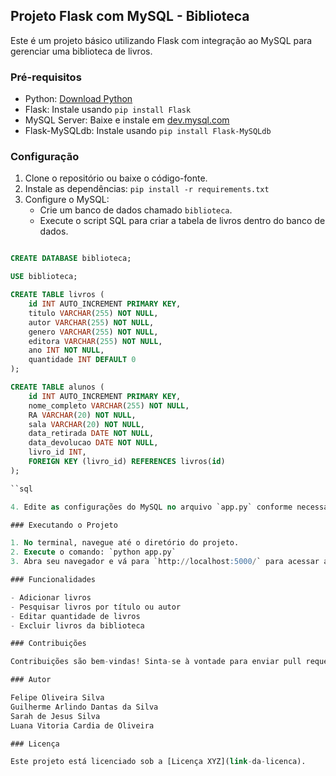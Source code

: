 ## Projeto Flask com MySQL - Biblioteca

Este é um projeto básico utilizando Flask com integração ao MySQL para gerenciar uma biblioteca de livros.

### Pré-requisitos

- Python: [Download Python](https://www.python.org/downloads/)
- Flask: Instale usando `pip install Flask`
- MySQL Server: Baixe e instale em [dev.mysql.com](https://dev.mysql.com/downloads/mysql/)
- Flask-MySQLdb: Instale usando `pip install Flask-MySQLdb`

### Configuração

1. Clone o repositório ou baixe o código-fonte.
2. Instale as dependências: `pip install -r requirements.txt`
3. Configure o MySQL:
   - Crie um banco de dados chamado `biblioteca`.
   - Execute o script SQL para criar a tabela de livros dentro do banco de dados.
   

````sql

CREATE DATABASE biblioteca;

USE biblioteca;

CREATE TABLE livros (
    id INT AUTO_INCREMENT PRIMARY KEY,
    titulo VARCHAR(255) NOT NULL,
    autor VARCHAR(255) NOT NULL,
    genero VARCHAR(255) NOT NULL,
    editora VARCHAR(255) NOT NULL,
    ano INT NOT NULL,
    quantidade INT DEFAULT 0
);

CREATE TABLE alunos (
    id INT AUTO_INCREMENT PRIMARY KEY,
    nome_completo VARCHAR(255) NOT NULL,
    RA VARCHAR(20) NOT NULL,
    sala VARCHAR(20) NOT NULL,
    data_retirada DATE NOT NULL,
    data_devolucao DATE NOT NULL,
    livro_id INT,
    FOREIGN KEY (livro_id) REFERENCES livros(id)
);

``sql

4. Edite as configurações do MySQL no arquivo `app.py` conforme necessário.

### Executando o Projeto

1. No terminal, navegue até o diretório do projeto.
2. Execute o comando: `python app.py`
3. Abra seu navegador e vá para `http://localhost:5000/` para acessar a aplicação.

### Funcionalidades

- Adicionar livros
- Pesquisar livros por título ou autor
- Editar quantidade de livros
- Excluir livros da biblioteca

### Contribuições

Contribuições são bem-vindas! Sinta-se à vontade para enviar pull requests ou reportar problemas.

### Autor

Felipe Oliveira Silva
Guilherme Arlindo Dantas da Silva
Sarah de Jesus Silva
Luana Vitoria Cardia de Oliveira

### Licença

Este projeto está licenciado sob a [Licença XYZ](link-da-licenca).
